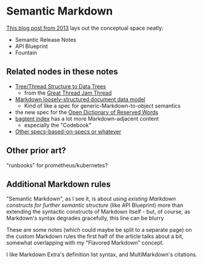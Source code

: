 # Semantic Markdown

[This blog post from 2013](https://nikcodes.com/2013/08/20/semantic-markdown/) lays out the conceptual space neatly:

- Semantic Release Notes
- API Blueprint
- Fountain

## Related nodes in these notes

- [Tree/Thread Structure to Data Trees](0898922f-a3a5-4085-aae1-021121325339.md)
  - from the [Great Thread Jam Thread](2b83e400-6b77-44bc-9718-f6b94c74396e.md)
- [Markdown loosely-structured document data model](81a68a33-8873-4487-ae54-72b1db346d93.md)
  - Kind of like a spec for generic-Markdown-to-object semantics
- the new spec for the [Open Dictionary of Reserved Words](fd9ccf36-f6e0-47bb-a456-6f14e669b304.md)
- [bagtent index](ba00b8cb-9d05-4aef-bd50-0990f82dd723.md) has a lot more Markdown-adjacent content
  - especially the "Codebook"
- [Other specs-based-on-specs or whatever](623663c5-9130-48ca-a3a7-1a37e88d307a.md)

## Other prior art?

"runbooks" for prometheus/kubernetes?

## Additional Markdown rules

"Semantic Markdown", as I see it, is about using *existing Markdown constructs for further semantic structure* (like API Blueprint) more than extending the syntactic constructs of Markdown itself - but, of course, as Markdown's syntax degrades gracefully, this line can be blurry

These are some notes (which could maybe be split to a separate page) on the custom Markdown rules the first half of the article talks about a bit, somewhat overlapping with my "Flavored Markdown" concept.

I like Markdown Extra's definition list syntax, and MultiMarkdown's citations.

